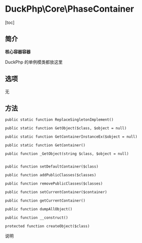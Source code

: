 # DuckPhp\Core\PhaseContainer
[toc]
## 简介

**核心容器容器**

DuckPhp 的单例模类都放这里

## 选项

无

## 方法
    public static function ReplaceSingletonImplement()

    public static function GetObject($class, $object = null)

    public static function GetContainerInstanceEx($object = null)

    public static function GetContainer()

    public function _GetObject(string $class, $object = null)


    public function setDefaultContainer($class)

    public function addPublicClasses($classes)

    public function removePublicClasses($classes)

    public function setCurrentContainer($container)

    public function getCurrentContainer()

    public function dumpAllObject()

    public function __construct()

    protected function createObject($class)
说明